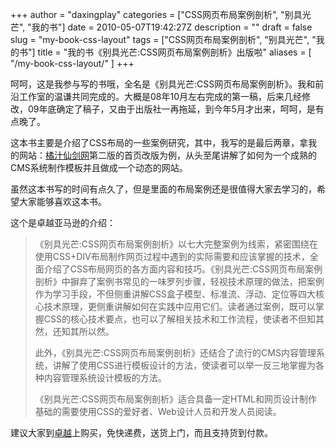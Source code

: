 +++
author = "daxingplay"
categories = ["CSS网页布局案例剖析", "别具光芒", "我的书"]
date = 2010-05-07T19:42:27Z
description = ""
draft = false
slug = "my-book-css-layout"
tags = ["CSS网页布局案例剖析", "别具光芒", "我的书"]
title = "我的书《别具光芒:CSS网页布局案例剖析》出版啦"
aliases = [
    "/my-book-css-layout/"
]
+++


呵呵，这是我参与写的书哦，全名是《别具光芒:CSS网页布局案例剖析》。我和前沿工作室的温谦共同完成的。大概是08年10月左右完成的第一稿，后来几经修改，09年底确定了稿子，又由于出版社一再拖延，到今年5月才出来，呵呵，是有点晚了。

这本书主要是介绍了CSS布局的一些案例研究，其中，我写的是最后两章，拿我的网站：[橘汁仙剑网](http://www.ojpal.com)第二版的首页改版为例，从头至尾讲解了如何为一个成熟的CMS系统制作模板并且做成一个动态的网站。

虽然这本书写的时间有点久了，但是里面的布局案例还是很值得大家去学习的，希望大家能够喜欢这本书。

这个是卓越亚马逊的介绍：

> 《别具光芒:CSS网页布局案例剖析》以七大完整案例为线索，紧密围绕在使用CSS+DIV布局制作网页过程中遇到的实际需要和应该掌握的技术，全面介绍了CSS布局网页的各方面内容和技巧。《别具光芒:CSS网页布局案例剖析》中摒弃了案例书常见的一味罗列步骤，轻视技术原理的做法，把案例作为学习手段，不但侧重讲解CSS盒子模型、标准流、浮动、定位等四大核心技术原理，更侧重讲解如何在实践中应用它们。读者通过案例，既可以掌握CSS的核心技术要点，也可以了解相关技术和工作流程，使读者不但知其然，还知其所以然。
> 
> 此外，《别具光芒:CSS网页布局案例剖析》还结合了流行的CMS内容管理系统，讲解了使用CSS进行模板设计的方法，使读者可以举一反三地掌握为各种内容管理系统设计模板的方法。
> 
> 《别具光芒:CSS网页布局案例剖析》适合具备一定HTML和网页设计制作基础的需要使用CSS的爱好者、Web设计人员和开发人员阅读。

建议大家到[卓越](http://www.amazon.cn/?source=daxingplay)上购买，免快递费，送货上门，而且支持货到付款。



